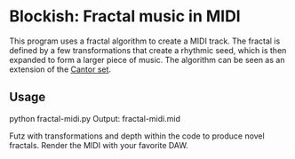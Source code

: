 # Blockish: Fractal music in MIDI

This program uses a fractal algorithm to create a MIDI track. The fractal is defined by a few transformations that create a rhythmic seed, which is then expanded to form a larger piece of music. The algorithm can be seen as an extension of the [Cantor set](https://en.wikipedia.org/wiki/Cantor_set). 


## Usage

python fractal-midi.py
Output: fractal-midi.mid

Futz with transformations and depth within the code to produce novel fractals. Render the MIDI with your favorite DAW.
